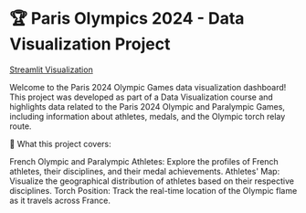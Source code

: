 # 🏆 Paris Olympics 2024 - Data Visualization Project 

[Streamlit Visualization](https://jo2024visualization.streamlit.app/)

Welcome to the Paris 2024 Olympic Games data visualization dashboard! This project was developed as part of a Data Visualization course and highlights data related to the Paris 2024 Olympic and Paralympic Games, including information about athletes, medals, and the Olympic torch relay route.

🚀 What this project covers:

French Olympic and Paralympic Athletes: Explore the profiles of French athletes, their disciplines, and their medal achievements.
Athletes' Map: Visualize the geographical distribution of athletes based on their respective disciplines.
Torch Position: Track the real-time location of the Olympic flame as it travels across France.







